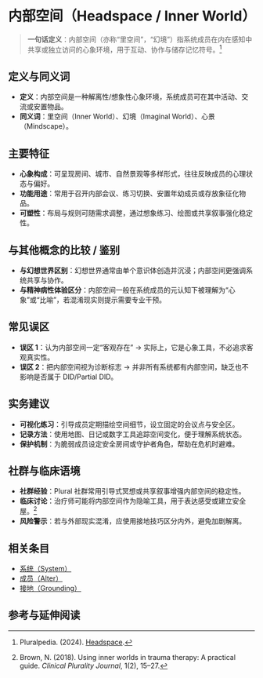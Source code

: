 # 内部空间（Headspace / Inner World）

> **一句话定义**：内部空间（亦称“里空间”，“幻境”）指系统成员在内在感知中共享或独立访问的心象环境，用于互动、协作与储存记忆符号。[^pluralpedia-headspace]

## 定义与同义词

* **定义**：内部空间是一种解离性/想象性心象环境，系统成员可在其中活动、交流或安置物品。
* **同义词**：里空间（Inner World）、幻境（Imaginal World）、心景（Mindscape）。

## 主要特征

* **心象构成**：可呈现房间、城市、自然景观等多样形式，往往反映成员的心理状态与偏好。
* **功能用途**：常用于召开内部会议、练习切换、安置年幼成员或存放象征化物品。
* **可塑性**：布局与规则可随需求调整，通过想象练习、绘图或共享叙事强化稳定性。

## 与其他概念的比较 / 鉴别

* **与幻想世界区别**：幻想世界通常由单个意识体创造并沉浸；内部空间更强调系统共享与协作。
* **与精神病性体验区分**：内部空间一般在系统成员的元认知下被理解为“心象”或“比喻”，若混淆现实则提示需要专业干预。

## 常见误区

* **误区 1**：认为内部空间一定“客观存在” → 实际上，它是心象工具，不必追求客观真实性。
* **误区 2**：把内部空间视为诊断标志 → 并非所有系统都有内部空间，缺乏也不影响是否属于 DID/Partial DID。

## 实务建议

* **可视化练习**：引导成员定期描绘空间细节，设立固定的会议点与安全区。
* **记录方法**：使用地图、日记或数字工具追踪空间变化，便于理解系统状态。
* **保护机制**：为脆弱成员设定安全房间或守护者角色，帮助在危机时避难。

## 社群与临床语境

* **社群经验**：Plural 社群常用引导式冥想或共享叙事增强内部空间的稳定性。
* **临床讨论**：治疗师可能将内部空间作为隐喻工具，用于表达感受或建立安全屋。[^brown2018]
* **风险警示**：若与外部现实混淆，应使用接地技巧区分内外，避免加剧解离。

## 相关条目

* [系统（System）](entries/系统体验与机制/System.md)
* [成员（Alter）](entries/系统角色与类型/Alter.md)
* [接地（Grounding）](entries/实践与支持/Grounding.md)

## 参考与延伸阅读

[^pluralpedia-headspace]: Pluralpedia. (2024). [Headspace](https://pluralpedia.org/w/Headspace).

[^brown2018]: Brown, N. (2018). Using inner worlds in trauma therapy: A practical guide. *Clinical Plurality Journal*, 1(2), 15–27.
